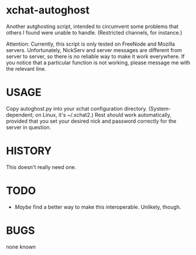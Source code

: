 xchat-autoghost
======

Another autghosting script, intended to circumvent some problems that others I found were unable to handle. (Restricted channels, for instance.)

Attention: Currently, this script is only tested on FreeNode and Mozilla servers. Unfortunately, NickServ and server messages are different from server to server, so there is no reliable way to make it work everywhere. If you notice that a particular function is not working, please message me with the relevant line.

USAGE
======
Copy autoghost.py into your xchat configuration directory. (System-dependent; on Linux, it's ~/.xchat2.) Rest _should_ work automatically, provided that you set your desired nick and password correctly for the server in question.

HISTORY
======

This doesn't really need one.

TODO
======

- _Maybe_ find a better way to make this interoperable. Unlikely, though.

BUGS
======

none known
